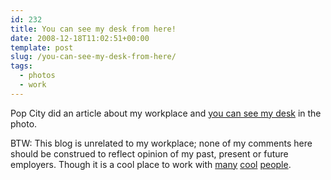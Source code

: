 ```yaml
---
id: 232
title: You can see my desk from here!
date: 2008-12-18T11:02:51+00:00
template: post
slug: /you-can-see-my-desk-from-here/
tags:
  - photos
  - work
---
```


Pop City did an article about my workplace and
[you can see my desk](http://www.popcitymedia.com/timnews/vivisimo1217.aspx)
in the photo.

BTW: This blog is unrelated to my workplace; none of my comments here should
be construed to reflect opinion of my past, present or future employers.
Though it is a cool place to work with [many](http://peterpawlowski.com/)
[cool](http://drewcox.org/ 'Mr. Cox')
[people](http://ekilon.livejournal.com/).
